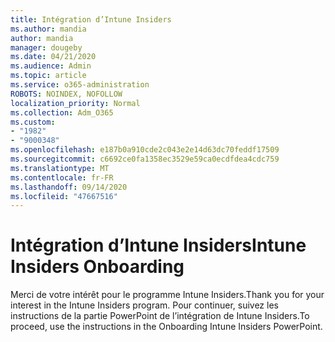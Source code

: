 ```yaml
---
title: Intégration d’Intune Insiders
ms.author: mandia
author: mandia
manager: dougeby
ms.date: 04/21/2020
ms.audience: Admin
ms.topic: article
ms.service: o365-administration
ROBOTS: NOINDEX, NOFOLLOW
localization_priority: Normal
ms.collection: Adm_O365
ms.custom:
- "1982"
- "9000348"
ms.openlocfilehash: e187b0a910cde2c043e2e14d63dc70feddf17509
ms.sourcegitcommit: c6692ce0fa1358ec3529e59ca0ecdfdea4cdc759
ms.translationtype: MT
ms.contentlocale: fr-FR
ms.lasthandoff: 09/14/2020
ms.locfileid: "47667516"
---
```

# <a name="intune-insiders-onboarding"></a><span data-ttu-id="d5dc4-102">Intégration d’Intune Insiders</span><span class="sxs-lookup"><span data-stu-id="d5dc4-102">Intune Insiders Onboarding</span></span>

<span data-ttu-id="d5dc4-103">Merci de votre intérêt pour le programme Intune Insiders.</span><span class="sxs-lookup"><span data-stu-id="d5dc4-103">Thank you for your interest in the Intune Insiders program.</span></span> <span data-ttu-id="d5dc4-104">Pour continuer, suivez les instructions de la partie PowerPoint de l’intégration de Intune Insiders.</span><span class="sxs-lookup"><span data-stu-id="d5dc4-104">To proceed, use the instructions in the Onboarding Intune Insiders PowerPoint.</span></span>
